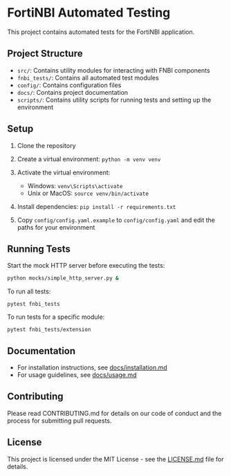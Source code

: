 # FortiNBI Automated Testing

This project contains automated tests for the FortiNBI application.

## Project Structure

- `src/`: Contains utility modules for interacting with FNBI components
- `fnbi_tests/`: Contains all automated test modules
- `config/`: Contains configuration files
- `docs/`: Contains project documentation
- `scripts/`: Contains utility scripts for running tests and setting up the environment

## Setup

1. Clone the repository
2. Create a virtual environment: `python -m venv venv`
3. Activate the virtual environment:
   - Windows: `venv\Scripts\activate`
   - Unix or MacOS: `source venv/bin/activate`
4. Install dependencies: `pip install -r requirements.txt`

5. Copy `config/config.yaml.example` to `config/config.yaml` and edit the paths for your environment


## Running Tests

Start the mock HTTP server before executing the tests:

```bash
python mocks/simple_http_server.py &
```

To run all tests:

```
pytest fnbi_tests
```

To run tests for a specific module:

```
pytest fnbi_tests/extension
```

## Documentation

- For installation instructions, see [docs/installation.md](docs/installation.md)
- For usage guidelines, see [docs/usage.md](docs/usage.md)

## Contributing

Please read CONTRIBUTING.md for details on our code of conduct and the process for submitting pull requests.

## License

This project is licensed under the MIT License - see the [LICENSE.md](LICENSE.md) file for details.

